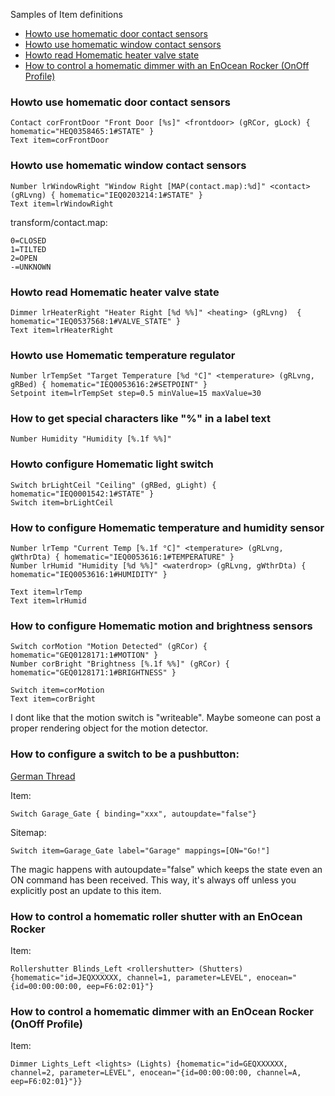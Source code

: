 Samples of Item definitions
* [Howto use homematic door contact sensors](#howto-use-homematic-door-contact-sensors)
* [Howto use homematic window contact sensors](#howto-use-homematic-window-contact-sensors)
* [Howto read Homematic heater valve state](#howto-read-homematic-heater-valve-state)
* [How to control a homematic dimmer with an EnOcean Rocker (OnOff Profile)](#how-to-control-a-homematic-dimmer-with-an-enocean-rocker-onoff-profile)


### Howto use homematic door contact sensors

    Contact corFrontDoor "Front Door [%s]" <frontdoor> (gRCor, gLock) { homematic="HEQ0358465:1#STATE" }
    Text item=corFrontDoor

### Howto use homematic window contact sensors

    Number lrWindowRight "Window Right [MAP(contact.map):%d]" <contact> (gRLvng) { homematic="IEQ0203214:1#STATE" }
    Text item=lrWindowRight

transform/contact.map:

    0=CLOSED
    1=TILTED
    2=OPEN
    -=UNKNOWN

### Howto read Homematic heater valve state

    Dimmer lrHeaterRight "Heater Right [%d %%]" <heating> (gRLvng)  { homematic="IEQ0537568:1#VALVE_STATE" }
    Text item=lrHeaterRight

### Howto use Homematic temperature regulator

    Number lrTempSet "Target Temperature [%d °C]" <temperature> (gRLvng, gRBed) { homematic="IEQ0053616:2#SETPOINT" }
    Setpoint item=lrTempSet step=0.5 minValue=15 maxValue=30

### How to get special characters like "%" in a label text

    Number Humidity "Humidity [%.1f %%]"

### Howto configure Homematic light switch

    Switch brLightCeil "Ceiling" (gRBed, gLight) { homematic="IEQ0001542:1#STATE" }
    Switch item=brLightCeil

### How to configure Homematic temperature and humidity sensor

    Number lrTemp "Current Temp [%.1f °C]" <temperature> (gRLvng, gWthrDta) { homematic="IEQ0053616:1#TEMPERATURE" }
    Number lrHumid "Humidity [%d %%]" <waterdrop> (gRLvng, gWthrDta) { homematic="IEQ0053616:1#HUMIDITY" }
    
    Text item=lrTemp
    Text item=lrHumid

### How to configure Homematic motion and brightness sensors

    Switch corMotion "Motion Detected" (gRCor) { homematic="GEQ0128171:1#MOTION" }
    Number corBright "Brightness [%.1f %%]" (gRCor) { homematic="GEQ0128171:1#BRIGHTNESS" }
    
    Switch item=corMotion
    Text item=corBright
I dont like that the motion switch is "writeable". Maybe someone can post a proper rendering object for the motion detector.

### How to configure a switch to be a pushbutton:

[German Thread](http://knx-user-forum.de/openhab/27123-einfacher-taster-openhab.html)

Item:

    Switch Garage_Gate { binding="xxx", autoupdate="false"}

Sitemap:

    Switch item=Garage_Gate label="Garage" mappings=[ON="Go!"]
The magic happens with autoupdate="false" which keeps the state even an ON command has been received. This way, it's always off unless you explicitly post an update to this item.

### How to control a homematic roller shutter with an EnOcean Rocker

Item:

    Rollershutter Blinds_Left <rollershutter> (Shutters) {homematic="id=JEQXXXXXX, channel=1, parameter=LEVEL", enocean="{id=00:00:00:00, eep=F6:02:01}"}

### How to control a homematic dimmer with an EnOcean Rocker (OnOff Profile)

Item:

    Dimmer Lights_Left <lights> (Lights) {homematic="id=GEQXXXXXX, channel=2, parameter=LEVEL", enocean="{id=00:00:00:00, channel=A, eep=F6:02:01}"}}
